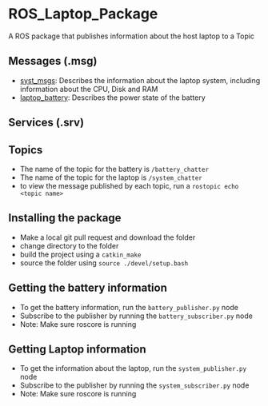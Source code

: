 # ROS_Laptop_Package
A ROS package that publishes information about the host laptop to a Topic

## Messages (.msg)
* [syst_msgs](https://github.com/FHL-08/ROS_Laptop_Package/blob/main/src/laptop_state/msg/laptop_battery.msg): Describes the information about the laptop system, including information about the CPU, Disk and RAM
* [laptop_battery](https://github.com/FHL-08/ROS_Laptop_Package/blob/main/src/laptop_state/msg/laptop_battery.msg): Describes the power state of the battery

## Services (.srv)

## Topics
* The name of the topic for the battery is `/battery_chatter`
* The name of the topic for the laptop is `/system_chatter`
* to view the message published by each topic, run a `rostopic echo <topic name>`

## Installing the package
* Make a local git pull request and download the folder
* change directory to the folder 
* build the project using a `catkin_make`
* source the folder using `source ./devel/setup.bash`

## Getting the battery information
* To get the battery information, run the `battery_publisher.py` node
* Subscribe to the publisher by running the `battery_subscriber.py` node
* Note: Make sure roscore is running

## Getting Laptop information
* To get the information about the laptop, run the `system_publisher.py` node
* Subscribe to the publisher by running the `system_subscriber.py` node
* Note: Make sure roscore is running
